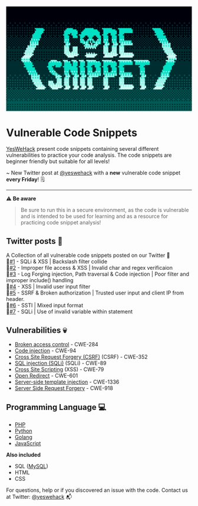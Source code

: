 ![Vulnerable snippet banner YesWeHack Github repo](./BANNERVSC_YWH.png)

# Vulnerable Code Snippets

[YesWeHack](https://www.yeswehack.com/) present code snippets containing several different vulnerabilities to practice your code analysis. The code snippets are beginner friendly but suitable for all levels!

~ New Twitter post at [@yeswehack](https://twitter.com/yeswehack) with a **new** vulnerable code snippet **every Friday**! 🗒

---

⚠️ **Be aware**
> Be sure to run this in a secure environment, as the code is vulnerable and is intended to be used for learning and as a resource for practicing code snippet analysis!

## Twitter posts 🔖
A Collection of all vulnerable code snippets posted on our Twitter 📂    
📜[#1](https://twitter.com/yeswehack/status/1570757831468679169) - SQLi & XSS | Backslash filter collide  
📜[#2](https://twitter.com/yeswehack/status/1573303741310271490) - Improper file access & XSS | Invalid char and regex verificaion  
📜[#3](https://twitter.com/yeswehack/status/1575839882269818881) - Log Forging injection, Path traversal & Code injection | Poor filter and improper include() handling  
📜[#4](https://twitter.com/yeswehack/status/1578370258230194177) - XSS | Invalid user input filter   
📜[#5](https://twitter.com/yeswehack/status/1580911299382296576) - SSRF & Broken authorization | Trusted user input and client IP from header.  
📜[#6](https://twitter.com/yeswehack/status/1583445497687130114) - SSTI | Mixed input format  
📜[#7](https://twitter.com/yeswehack/status/1585979707522134017) - SQLi | Use of invalid variable within statement  

## Vulnerabilities 💀
- [Broken access control](https://owasp.org/www-community/Broken_Access_Control) - CWE-284
- [Code injection](https://owasp.org/www-community/attacks/Code_Injection) - CWE-94
- [Cross Site Request Forgery (CSRF)](https://owasp.org/www-community/attacks/csrf) (CSRF) - CWE-352
- [SQL injection (SQLi)](https://owasp.org/www-community/attacks/SQL_Injection) (SQLi) - CWE-89
- [Cross Site Scripting](https://owasp.org/www-community/attacks/xss/) (XSS) - CWE-79
- [Open Redirect](https://cheatsheetseries.owasp.org/cheatsheets/Unvalidated_Redirects_and_Forwards_Cheat_Sheet.html) - CWE-601
- [Server-side template injection](https://owasp.org/www-project-web-security-testing-guide/v41/4-Web_Application_Security_Testing/07-Input_Validation_Testing/18-Testing_for_Server_Side_Template_Injection) - CWE-1336
- [Server Side Request Forgery](https://owasp.org/www-community/attacks/Server_Side_Request_Forgery) - CWE-918

## Programming Language 💻
- [PHP](https://www.php.net/)
- [Python](https://www.python.org/)
- [Golang](https://go.dev/)
- [JavaScript](https://www.javascript.com/)

__Also included__
- SQL ([MySQL](https://www.mysql.com/))
- HTML
- CSS

For questions, help or if you discovered an issue with the code. Contact us at Twitter: [@yeswehack](https://twitter.com/yeswehack) 📬
